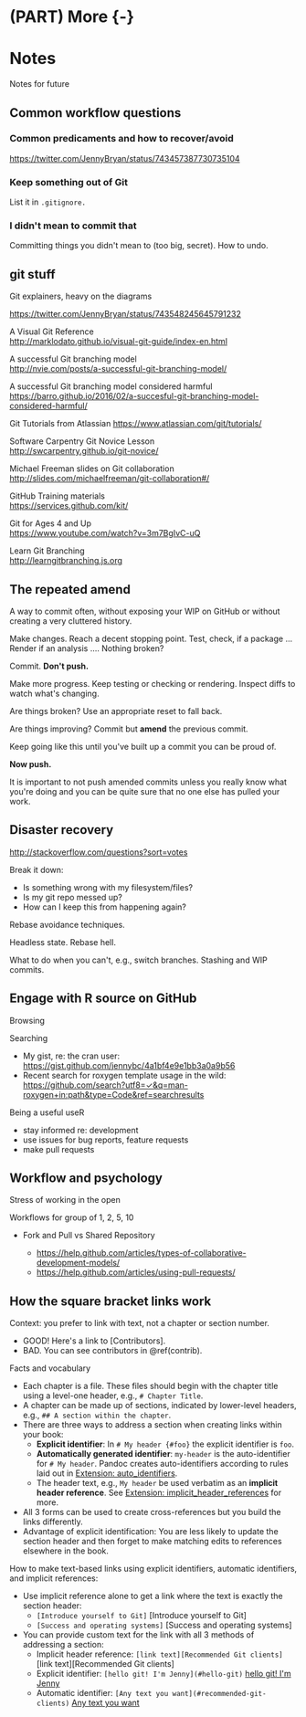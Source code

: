 # (PART) More {-} 

# Notes

Notes for future

## Common workflow questions

### Common predicaments and how to recover/avoid

https://twitter.com/JennyBryan/status/743457387730735104

### Keep something out of Git

List it in `.gitignore.`

### I didn't mean to commit that

Committing things you didn't mean to (too big, secret). How to undo.

## git stuff

Git explainers, heavy on the diagrams

https://twitter.com/JennyBryan/status/743548245645791232

A Visual Git Reference  
http://marklodato.github.io/visual-git-guide/index-en.html

A successful Git branching model  
http://nvie.com/posts/a-successful-git-branching-model/

A successful Git branching model considered harmful  
https://barro.github.io/2016/02/a-succesful-git-branching-model-considered-harmful/

Git Tutorials from Atlassian
https://www.atlassian.com/git/tutorials/

Software Carpentry Git Novice Lesson  
http://swcarpentry.github.io/git-novice/

Michael Freeman slides on Git collaboration  
http://slides.com/michaelfreeman/git-collaboration#/

GitHub Training materials  
https://services.github.com/kit/

Git for Ages 4 and Up  
<https://www.youtube.com/watch?v=3m7BgIvC-uQ>

Learn Git Branching  
http://learngitbranching.js.org

## The repeated amend

A way to commit often, without exposing your WIP on GitHub or without creating a very cluttered history.

Make changes. Reach a decent stopping point. Test, check, if a package ... Render if an analysis .... Nothing broken?

Commit. **Don't push.**

Make more progress. Keep testing or checking or rendering. Inspect diffs to watch what's changing.

Are things broken? Use an appropriate reset to fall back.

Are things improving? Commit but **amend** the previous commit.

Keep going like this until you've built up a commit you can be proud of.

**Now push.**

It is important to not push amended commits unless you really know what you're doing and you can be quite sure that no one else has pulled your work.

## Disaster recovery

<http://stackoverflow.com/questions?sort=votes>

Break it down:

  * Is something wrong with my filesystem/files?
  * Is my git repo messed up?
  * How can I keep this from happening again?
  
Rebase avoidance techniques.

Headless state. Rebase hell.

What to do when you can't, e.g., switch branches. Stashing and WIP commits.

## Engage with R source on GitHub

Browsing

Searching

  * My gist, re: the cran user: <https://gist.github.com/jennybc/4a1bf4e9e1bb3a0a9b56>
  * Recent search for roxygen template usage in the wild: <https://github.com/search?utf8=✓&q=man-roxygen+in:path&type=Code&ref=searchresults>

Being a useful useR

  * stay informed re: development
  * use issues for bug reports, feature requests
  * make pull requests
  
## Workflow and psychology

Stress of working in the open

Workflows for group of 1, 2, 5, 10

  * Fork and Pull vs Shared Repository
  
    - <https://help.github.com/articles/types-of-collaborative-development-models/>
    - <https://help.github.com/articles/using-pull-requests/>

## How the square bracket links work

Context: you prefer to link with text, not a chapter or section number.

  * GOOD! Here's a link to [Contributors].
  * BAD. You can see contributors in \@ref(contrib).

Facts and vocabulary

  * Each chapter is a file. These files should begin with the chapter title using a level-one header, e.g., `# Chapter Title`.
  * A chapter can be made up of sections, indicated by lower-level headers, e.g., `## A section within the chapter`.
  * There are three ways to address a section when creating links within your book:
    - **Explicit identifier**: In `# My header {#foo}` the explicit identifier is `foo`.
    - **Automatically generated identifier**: `my-header` is the auto-identifier for `# My header`. Pandoc creates auto-identifiers according to rules laid out in [Extension: auto_identifiers](http://pandoc.org/README.html#extension-auto_identifiers).
    - The header text, e.g., `My header` be used verbatim as an **implicit header reference**. See [Extension: implicit_header_references](http://pandoc.org/README.html#extension-implicit_header_references) for more.
  * All 3 forms can be used to create cross-references but you build the links differently.
  * Advantage of explicit identification: You are less likely to update the section header and then forget to make matching edits to references elsewhere in the book.

How to make text-based links using explicit identifiers, automatic identifiers, and implicit references:

  * Use implicit reference alone to get a link where the text is exactly the section header:
    - `[Introduce yourself to Git]` [Introduce yourself to Git]
    - `[Success and operating systems]` [Success and operating systems]
  * You can provide custom text for the link with all 3 methods of addressing a section:
    - Implicit header reference: `[link text][Recommended Git clients]` [link text][Recommended Git clients]    
    - Explicit identifier: `[hello git! I'm Jenny](#hello-git)` [hello git! I'm Jenny](#hello-git)
    - Automatic identifier: `[Any text you want](#recommended-git-clients)` [Any text you want](#recommended-git-clients)
